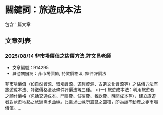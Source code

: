 # 關鍵詞：旅遊成本法

包含 1 篇文章

## 文章列表

### 2025/08/14 [非市場價值之估價方法,許文昌老師](../../articles/914295_%E9%9D%9E%E5%B8%82%E5%A0%B4%E5%83%B9%E5%80%BC%E4%B9%8B%E4%BC%B0%E5%83%B9%E6%96%B9%E6%B3%95%2C%E8%A8%B1%E6%96%87%E6%98%8C%E8%80%81%E5%B8%AB.md)
- 文章編號：914295
- 其他關鍵詞：非市場價值, 特徵價格法, 條件評價法

非市場價值（如自然資源、環境資源、遊憩資源、古遺文化資源等）之估價方法有旅遊成本法、特徵價格法及條件評價法等三種。 • (一) 旅遊成本法：利用旅遊者之願付價格（包括交通成本、門票費、住宿費、餐飲費、時間成本等），建立旅遊者對旅遊地點之旅遊需求曲線。此需求曲線所涵蓋之面積，即為該不動產之非市場價值。...
